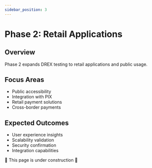 ```yaml
---
sidebar_position: 3
---
```


# Phase 2: Retail Applications

## Overview

Phase 2 expands DREX testing to retail applications and public usage.

## Focus Areas

- Public accessibility
- Integration with PIX
- Retail payment solutions
- Cross-border payments

## Expected Outcomes

- User experience insights
- Scalability validation
- Security confirmation
- Integration capabilities

🚧 This page is under construction 🚧 